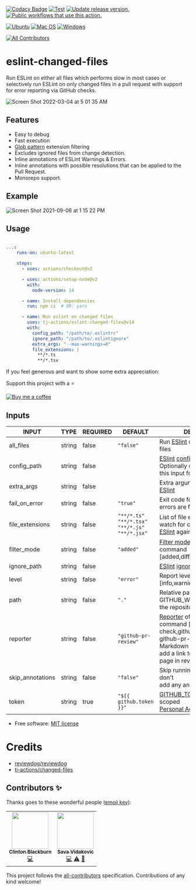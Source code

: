 [![Codacy Badge](https://api.codacy.com/project/badge/Grade/13f8c6c0f4b947b89af4e5d99379b47d)](https://app.codacy.com/gh/tj-actions/eslint-changed-files?utm_source=github.com\&utm_medium=referral\&utm_content=tj-actions/eslint-changed-files\&utm_campaign=Badge_Grade_Settings)
[![Test](https://github.com/tj-actions/eslint-changed-files/actions/workflows/test.yml/badge.svg)](https://github.com/tj-actions/eslint-changed-files/actions/workflows/test.yml) [![Update release version.](https://github.com/tj-actions/eslint-changed-files/workflows/Update%20release%20version./badge.svg)](https://github.com/tj-actions/eslint-changed-files/actions?query=workflow%3A%22Update+release+version.%22) [![Public workflows that use this action.](https://img.shields.io/endpoint?url=https%3A%2F%2Fused-by.vercel.app%2Fapi%2Fgithub-actions%2Fused-by%3Faction%3Dtj-actions%2Feslint-changed-files%26badge%3Dtrue)](https://github.com/search?o=desc\&q=tj-actions+eslint-changed-files+language%3AYAML\&s=\&type=Code)

[![Ubuntu](https://img.shields.io/badge/Ubuntu-E95420?logo=ubuntu\&logoColor=white)](https://docs.github.com/en/actions/reference/workflow-syntax-for-github-actions#jobsjob_idruns-on)
[![Mac OS](https://img.shields.io/badge/mac%20os-000000?logo=macos\&logoColor=F0F0F0)](https://docs.github.com/en/actions/reference/workflow-syntax-for-github-actions#jobsjob_idruns-on)
[![Windows](https://img.shields.io/badge/Windows-0078D6?logo=windows\&logoColor=white)](https://docs.github.com/en/actions/reference/workflow-syntax-for-github-actions#jobsjob_idruns-on)

<!-- ALL-CONTRIBUTORS-BADGE:START - Do not remove or modify this section -->

[![All Contributors](https://img.shields.io/badge/all_contributors-2-orange.svg?style=flat-square)](#contributors-)

<!-- ALL-CONTRIBUTORS-BADGE:END -->

# eslint-changed-files

Run ESLint on either all files which performs slow in most cases or selectively run ESLint on only changed files in a pull request with support for
error reporting via GitHub checks.

![Screen Shot 2022-03-04 at 5 01 35 AM](https://user-images.githubusercontent.com/17484350/156742457-ff0c2da5-aca8-4260-9a3c-76ff3a273bd6.png)

## Features

*   Easy to debug
*   Fast execution
*   [Glob pattern](https://docs.github.com/en/actions/learn-github-actions/workflow-syntax-for-github-actions#filter-pattern-cheat-sheet) extension filtering
*   Excludes ignored files from change detection.
*   Inline annotations of ESLint Warnings & Errors.
*   Inline annotations with possible resolutions that can be applied to the Pull Request.
*   Monorepo support.

## Example

![Screen Shot 2021-09-06 at 1 15 22 PM](https://user-images.githubusercontent.com/17484350/132248250-6998078b-de5d-453a-8225-f4a6e3793bbe.png)

## Usage

```yml

...:
    runs-on: ubuntu-latest

    steps:
      - uses: actions/checkout@v2

      - uses: actions/setup-node@v2
        with:
          node-version: 14

      - name: Install dependencies
        run: npm ci  # OR: yarn 

      - name: Run eslint on changed files
        uses: tj-actions/eslint-changed-files@v14
        with:
          config_path: "/path/to/.eslintrc"
          ignore_path: "/path/to/.eslintignore"
          extra_args: "--max-warnings=0"
          file_extensions: |
            **/*.ts
            **/*.tsx
```

If you feel generous and want to show some extra appreciation:

Support this project with a :star:

[![Buy me a coffee][buymeacoffee-shield]][buymeacoffee]

[buymeacoffee]: https://www.buymeacoffee.com/jackton1

[buymeacoffee-shield]: https://www.buymeacoffee.com/assets/img/custom_images/orange_img.png

## Inputs

<!-- AUTO-DOC-INPUT:START - Do not remove or modify this section -->

|      INPUT       |  TYPE  | REQUIRED |                            DEFAULT                             |                                                                                                                                                    DESCRIPTION                                                                                                                                                     |
|------------------|--------|----------|----------------------------------------------------------------|--------------------------------------------------------------------------------------------------------------------------------------------------------------------------------------------------------------------------------------------------------------------------------------------------------------------|
|    all\_files     | string |  false   |                           `"false"`                            |                                                                                                                             Run [ESlint](https://eslint.org/) on all matching<br>files                                                                                                                             |
|   config\_path    | string |  false   |                                                                |                                                                           [ESlint](https://eslint.org/) [configuration file](https://eslint.org/docs/user-guide/configuring/). Optionally omit<br>this input for Mono repositories.<br>                                                                            |
|    extra\_args    | string |  false   |                                                                |                                                                                                         Extra arguments passed to [ESlint](https://eslint.org/docs/user-guide/command-line-interface)<br>                                                                                                          |
|  fail\_on\_error   | string |  false   |                            `"true"`                            |                                                                                                                           Exit code for reviewdog when<br>errors are found \[true,false].                                                                                                                           |
| file\_extensions  | string |  false   | `"**/*.ts"`<br>`"**/*.tsx"`<br>`"**/*.js"`<br>`"**/*.jsx"`<br> |                                                                                                          List of file extensions to<br>watch for changes and run<br>[ESlint](https://eslint.org/) against                                                                                                          |
|   filter\_mode    | string |  false   |                           `"added"`                            |                                                                                         [Filter mode](https://github.com/reviewdog/reviewdog#filter-mode) for the reviewdog<br>command \[added,diff\_context,file,nofilter].                                                                                         |
|   ignore\_path    | string |  false   |                                                                |                                                                                                     [ESlint](https://eslint.org/) [ignore file](https://eslint.org/docs/user-guide/configuring/ignoring-code)                                                                                                      |
|      level       | string |  false   |                           `"error"`                            |                                                                                                                                Report level for reviewdog \[info,warning,error]<br>                                                                                                                                 |
|       path       | string |  false   |                             `"."`                              |                                                                                                                             Relative path under GITHUB\_WORKSPACE to<br>the repository                                                                                                                              |
|     reporter     | string |  false   |                      `"github-pr-review"`                      |                                                  [Reporter](https://github.com/reviewdog/reviewdog#reporters) of reviewdog command \[github-check,github-pr-review].<br>github-pr-review can use Markdown and<br>add a link to rule<br>page in reviewdog reports.                                                   |
| skip\_annotations | string |  false   |                           `"false"`                            |                                                                                                                              Skip running reviewdog i.e don't<br>add any annotations.                                                                                                                              |
|      token       | string |   true   |                    `"${{ github.token }}"`                     | [GITHUB\_TOKEN](https://docs.github.com/en/free-pro-team@latest/actions/reference/authentication-in-a-workflow#using-the-github_token-in-a-workflow) or a repo scoped<br>[Personal Access Token](https://docs.github.com/en/free-pro-team@latest/github/authenticating-to-github/creating-a-personal-access-token) |

<!-- AUTO-DOC-INPUT:END -->

*   Free software: [MIT license](LICENSE)

# Credits

*   [reviewdog/reviewdog](https://github.com/reviewdog/reviewdog)
*   [tj-actions/changed-files](https://github.com/tj-actions/changed-files)

## Contributors ✨

Thanks goes to these wonderful people ([emoji key](https://allcontributors.org/docs/en/emoji-key)):

<!-- ALL-CONTRIBUTORS-LIST:START - Do not remove or modify this section -->

<!-- prettier-ignore-start -->

<!-- markdownlint-disable -->

<table>
  <tr>
    <td align="center"><a href="https://dev.clintonblackburn.com"><img src="https://avatars.githubusercontent.com/u/910510?v=4?s=100" width="100px;" alt=""/><br /><sub><b>Clinton Blackburn</b></sub></a><br /><a href="https://github.com/tj-actions/eslint-changed-files/commits?author=clintonb" title="Code">💻</a></td>
    <td align="center"><a href="https://github.com/sava-vidakovic"><img src="https://avatars.githubusercontent.com/u/10528914?v=4?s=100" width="100px;" alt=""/><br /><sub><b>Sava Vidakovic</b></sub></a><br /><a href="https://github.com/tj-actions/eslint-changed-files/commits?author=sava-vidakovic" title="Code">💻</a> <a href="https://github.com/tj-actions/eslint-changed-files/commits?author=sava-vidakovic" title="Tests">⚠️</a> <a href="https://github.com/tj-actions/eslint-changed-files/commits?author=sava-vidakovic" title="Documentation">📖</a></td>
  </tr>
</table>

<!-- markdownlint-restore -->

<!-- prettier-ignore-end -->

<!-- ALL-CONTRIBUTORS-LIST:END -->

This project follows the [all-contributors](https://github.com/all-contributors/all-contributors) specification. Contributions of any kind welcome!
